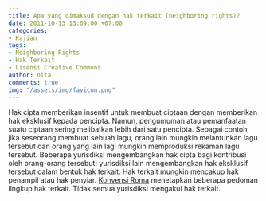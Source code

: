 ```yaml
---
title: Apa yang dimaksud dengan hak terkait (neighboring rights)?
date: 2011-10-13 13:09:00 +07:00
categories:
- Kajian
tags:
- Neighboring Rights
- Hak Terkait
- Lisensi Creative Commons
author: nita
comments: true
img: "/assets/img/favicon.png"
---
```


Hak cipta memberikan insentif untuk membuat ciptaan dengan memberikan hak eksklusif kepada pencipta. Namun, pengumuman atau pemanfaatan suatu ciptaan sering melibatkan lebih dari satu pencipta. Sebagai contoh, jika seseorang membuat sebuah lagu, orang lain mungkin melantunkan lagu tersebut dan orang yang lain lagi mungkin memproduksi rekaman lagu tersebut. Beberapa yurisdiksi mengembangkan hak cipta bagi kontribusi oleh orang-orang tersebut; yurisdiksi lain mengembangkan hak eksklusif tersebut dalam bentuk hak terkait. Hak terkait mungkin mencakup hak penampil atau hak penyiar. [Konvensi Roma](http://www.wipo.int/treaties/en/ip/rome/summary_rome.html) menetapkan beberapa pedoman lingkup hak terkait. Tidak semua yurisdiksi mengakui hak terkait.
